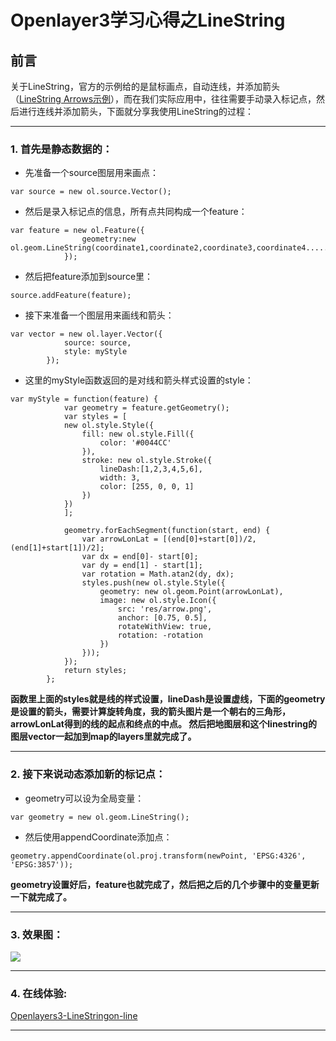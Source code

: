 # Openlayer3学习心得之LineString

## 前言

关于LineString，官方的示例给的是鼠标画点，自动连线，并添加箭头（[LineString Arrows示例](http://openlayers.org/en/latest/examples/line-arrows.html?q=linestring)），而在我们实际应用中，往往需要手动录入标记点，然后进行连线并添加箭头，下面就分享我使用LineString的过程：

---
### 1. 首先是静态数据的：

- 先准备一个source图层用来画点：

````
var source = new ol.source.Vector();
````

- 然后是录入标记点的信息，所有点共同构成一个feature：

````
var feature = new ol.Feature({  
  				geometry:new ol.geom.LineString(coordinate1,coordinate2,coordinate3,coordinate4......)
  			});
````

- 然后把feature添加到source里：

````
source.addFeature(feature);
````

- 接下来准备一个图层用来画线和箭头：

````
var vector = new ol.layer.Vector({
    		source: source,
    		style: myStyle
    	});
````

- 这里的myStyle函数返回的是对线和箭头样式设置的style：

````
var myStyle = function(feature) {
    		var geometry = feature.getGeometry();
    		var styles = [
    		new ol.style.Style({
    			fill: new ol.style.Fill({
    				color: '#0044CC'
    			}), 
    			stroke: new ol.style.Stroke({  
    				lineDash:[1,2,3,4,5,6],
    				width: 3,  
    				color: [255, 0, 0, 1]  
    			})  
    		})
    		];

    		geometry.forEachSegment(function(start, end) {
    			var arrowLonLat = [(end[0]+start[0])/2,(end[1]+start[1])/2];
    			var dx = end[0]- start[0]; 
    			var dy = end[1] - start[1];
    			var rotation = Math.atan2(dy, dx);
    			styles.push(new ol.style.Style({
    				geometry: new ol.geom.Point(arrowLonLat),
    				image: new ol.style.Icon({
    					src: 'res/arrow.png',
    					anchor: [0.75, 0.5],
    					rotateWithView: true,
    					rotation: -rotation
    				})
    			}));
    		});
    		return styles;
    	};
````

**函数里上面的styles就是线的样式设置，lineDash是设置虚线，下面的geometry是设置的箭头，需要计算旋转角度，我的箭头图片是一个朝右的三角形，arrowLonLat得到的线的起点和终点的中点。
然后把地图层和这个linestring的图层vector一起加到map的layers里就完成了。**

---
### 2. 接下来说动态添加新的标记点：

- geometry可以设为全局变量：

````
var geometry = new ol.geom.LineString();
````

- 然后使用appendCoordinate添加点：

````
geometry.appendCoordinate(ol.proj.transform(newPoint, 'EPSG:4326', 'EPSG:3857'));
````

**geometry设置好后，feature也就完成了，然后把之后的几个步骤中的变量更新一下就完成了。**

---
### 3. 效果图：

![](https://github.com/frogfans/Openlayer3-LineString/blob/master/image/linestring.png?raw=true)

---
### 4. 在线体验:

[Openlayers3-LineStringon-line](https://frogfans.github.io/res/html/openlayers3-linestring.html)


---
